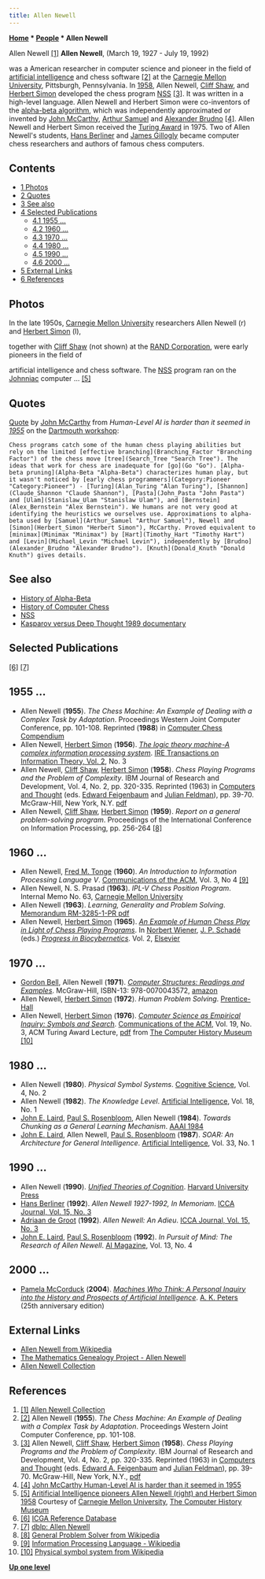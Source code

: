 ```yaml
---
title: Allen Newell
---
```

**[Home](Home "Home") * [People](People "People") * Allen Newell**

[](http://diva.library.cmu.edu/Newell/) Allen Newell <a id="cite-note-1" href="#cite-ref-1">[1]</a>
**Allen Newell**, (March 19, 1927 - July 19, 1992)

was a American researcher in computer science and pioneer in the field of [artificial intelligence](Artificial_Intelligence "Artificial Intelligence") and chess software <a id="cite-note-2" href="#cite-ref-2">[2]</a> at the [Carnegie Mellon University](Carnegie_Mellon_University "Carnegie Mellon University"), Pittsburgh, Pennsylvania. In [1958](Timeline#1958 "Timeline"), Allen Newell, [Cliff Shaw](Cliff_Shaw "Cliff Shaw"), and [Herbert Simon](Herbert_Simon "Herbert Simon") developed the chess program [NSS](NSS "NSS") <a id="cite-note-3" href="#cite-ref-3">[3]</a>. It was written in a high-level language. Allen Newell and Herbert Simon were co-inventors of the [alpha-beta algorithm](Alpha-Beta "Alpha-Beta"), which was independently approximated or invented by [John McCarthy](John_McCarthy "John McCarthy"), [Arthur Samuel](Arthur_Samuel "Arthur Samuel") and [Alexander Brudno](Alexander_Brudno "Alexander Brudno") <a id="cite-note-4" href="#cite-ref-4">[4]</a>. Allen Newell and Herbert Simon received the [Turing Award](https://en.wikipedia.org/wiki/Turing_Award) in 1975. Two of Allen Newell's students, [Hans Berliner](Hans_Berliner "Hans Berliner") and [James Gillogly](James_Gillogly "James Gillogly") became computer chess researchers and authors of famous chess computers.

## Contents

- [1 Photos](#photos)
- [2 Quotes](#quotes)
- [3 See also](#see-also)
- [4 Selected Publications](#selected-publications)
  - [4.1 1955 ...](#1955-...)
  - [4.2 1960 ...](#1960-...)
  - [4.3 1970 ...](#1970-...)
  - [4.4 1980 ...](#1980-...)
  - [4.5 1990 ...](#1990-...)
  - [4.6 2000 ...](#2000-...)
- [5 External Links](#external-links)
- [6 References](#references)

## Photos

[](http://www.computerhistory.org/chess/full_record.php?iid=stl-431e1a07cf7a1)
In the late 1950s, [Carnegie Mellon University](Carnegie_Mellon_University "Carnegie Mellon University") researchers Allen Newell (r) and [Herbert Simon](Herbert_Simon "Herbert Simon") (l),

together with [Cliff Shaw](Cliff_Shaw "Cliff Shaw") (not shown) at the [RAND Corporation](https://en.wikipedia.org/wiki/RAND_Corporation), were early pioneers in the field of

artificial intelligence and chess software. The [NSS](NSS "NSS") program ran on the [Johnniac](https://en.wikipedia.org/wiki/JOHNNIAC) computer ... <a id="cite-note-5" href="#cite-ref-5">[5]</a>

## Quotes

[Quote](Template:Quote_McCarthy_on_Alpha-Beta "Template:Quote McCarthy on Alpha-Beta") by [John McCarthy](John_McCarthy "John McCarthy") from *Human-Level AI is harder than it seemed in [1955](Timeline#1955 "Timeline")* on the [Dartmouth workshop](https://en.wikipedia.org/wiki/Dartmouth_workshop):

```
Chess programs catch some of the human chess playing abilities but rely on the limited [effective branching](Branching_Factor "Branching Factor") of the chess move [tree](Search_Tree "Search Tree"). The ideas that work for chess are inadequate for [go](Go "Go"). [Alpha-beta pruning](Alpha-Beta "Alpha-Beta") characterizes human play, but it wasn't noticed by [early chess programmers](Category:Pioneer "Category:Pioneer") - [Turing](Alan_Turing "Alan Turing"), [Shannon](Claude_Shannon "Claude Shannon"), [Pasta](John_Pasta "John Pasta") and [Ulam](Stanislaw_Ulam "Stanislaw Ulam"), and [Bernstein](Alex_Bernstein "Alex Bernstein"). We humans are not very good at identifying the heuristics we ourselves use. Approximations to alpha-beta used by [Samuel](Arthur_Samuel "Arthur Samuel"), Newell and [Simon](Herbert_Simon "Herbert Simon"), McCarthy. Proved equivalent to [minimax](Minimax "Minimax") by [Hart](Timothy_Hart "Timothy Hart") and [Levin](Michael_Levin "Michael Levin"), independently by [Brudno](Alexander_Brudno "Alexander Brudno"). [Knuth](Donald_Knuth "Donald Knuth") gives details.

```

## See also

- [History of Alpha-Beta](Alpha-Beta#HistoryAlphaBeta "Alpha-Beta")
- [History of Computer Chess](History "History")
- [NSS](NSS "NSS")
- [Kasparov versus Deep Thought 1989 documentary](Kasparov_versus_Deep_Thought_1989#Video "Kasparov versus Deep Thought 1989")

## Selected Publications

<a id="cite-note-6" href="#cite-ref-6">[6]</a> <a id="cite-note-7" href="#cite-ref-7">[7]</a>

## 1955 ...

- Allen Newell (**1955**). *The Chess Machine: An Example of Dealing with a Complex Task by Adaptation*. Proceedings Western Joint Computer Conference, pp. 101-108. Reprinted (**1988**) in [Computer Chess Compendium](Computer_Chess_Compendium "Computer Chess Compendium")
- Allen Newell, [Herbert Simon](Herbert_Simon "Herbert Simon") (**1956**). *[The logic theory machine-A complex information processing system](http://www.manhattanrarebooks-science.com/newell.htm)*. [IRE Transactions on Information Theory, Vol. 2](http://www.informatik.uni-trier.de/~ley/db/journals/tit/tit2n.html#NewellS56), No. 3
- Allen Newell, [Cliff Shaw](Cliff_Shaw "Cliff Shaw"), [Herbert Simon](Herbert_Simon "Herbert Simon") (**1958**). *Chess Playing Programs and the Problem of Complexity*. IBM Journal of Research and Development, Vol. 4, No. 2, pp. 320-335. Reprinted (1963) in [Computers and Thought](http://mitpress.mit.edu/catalog/item/default.asp?ttype=2&tid=6685) (eds. [Edward Feigenbaum](Edward_Feigenbaum "Edward Feigenbaum") and [Julian Feldman](Mathematician#JulianFeldman "Mathematician")), pp. 39-70. McGraw-Hill, New York, N.Y. [pdf](http://aitopics.org/sites/default/files/classic/Feigenbaum_Feldman/C&T-Newll-Shaw-Simon.pdf)
- Allen Newell, [Cliff Shaw](Cliff_Shaw "Cliff Shaw"), [Herbert Simon](Herbert_Simon "Herbert Simon") (**1959**). *Report on a general problem-solving program*. Proceedings of the International Conference on Information Processing, pp. 256-264 <a id="cite-note-8" href="#cite-ref-8">[8]</a>

## 1960 ...

- Allen Newell, [Fred M. Tonge](http://www.informatik.uni-trier.de/~ley/pers/hd/t/Tonge:Fred_M=.html) (**1960**). *An Introduction to Information Processing Language V*. [Communications of the ACM](ACM#Communications "ACM"), Vol. 3, No 4 <a id="cite-note-9" href="#cite-ref-9">[9]</a>
- Allen Newell, N. S. Prasad (**1963**). *IPL-V Chess Position Program*. Internal Memo No. 63, [Carnegie Mellon University](Carnegie_Mellon_University "Carnegie Mellon University")
- Allen Newell (**1963**). *Learning, Generality and Problem Solving*. [Memorandum RM-3285-1-PR pdf](http://www.textfiles.com/bitsavers/pdf/rand/ipl/RM-3285-PR_Learning_Generality_And_Problem_Solving_Feb63.pdf)
- Allen Newell, [Herbert Simon](Herbert_Simon "Herbert Simon") (**1965**). *[An Example of Human Chess Play in Light of Chess Playing Programs](http://www.researchgate.net/publication/17286157_An_example_of_human_chess_play_in_the_light_of_chess_playing_programs)*. In [Norbert Wiener](Norbert_Wiener "Norbert Wiener"), [J. P. Schadé](https://www.goodreads.com/author/show/4751909.J_P_Schad_) (eds.) *[Progress in Biocybernetics](http://onlinelibrary.wiley.com/doi/10.1002/bimj.19670090327/abstract)*. Vol. 2, [Elsevier](https://en.wikipedia.org/wiki/Elsevier)

## 1970 ...

- [Gordon Bell](https://en.wikipedia.org/wiki/Gordon_Bell), Allen Newell (**1971**). *[Computer Structures: Readings and Examples](http://research.microsoft.com/en-us/um/people/gbell/computer_structures__readings_and_examples/)*. McGraw-Hill, ISBN-13: 978-0070043572, [amazon](http://www.amazon.com/Computer-Structures-Readings-Examples-McGraw-Hill/dp/0070043574)
- Allen Newell, [Herbert Simon](Herbert_Simon "Herbert Simon") (**1972**). *Human Problem Solving*. [Prentice-Hall](https://en.wikipedia.org/wiki/Prentice_Hall)
- Allen Newell, [Herbert Simon](Herbert_Simon "Herbert Simon") (**1976**). *[Computer Science as Empirical Inquiry: Symbols and Search](http://www.computerhistory.org/chess/full_record.php?iid=doc-431614f691642)*. [Communications of the ACM](ACM#Communications "ACM"), Vol. 19, No. 3, ACM Turing Award Lecture, [pdf](http://archive.computerhistory.org/projects/chess/related_materials/text/2-3.Computer_science_as_empirical_inquiry/2-3.Computer_science_as_empirical_inquiry.newell_simon.1975.ACM.062303007.pdf) from [The Computer History Museum](The_Computer_History_Museum "The Computer History Museum") <a id="cite-note-10" href="#cite-ref-10">[10]</a>

## 1980 ...

- Allen Newell (**1980**). *Physical Symbol Systems*. [Cognitive Science](http://cognitivesciencesociety.org/journal_csj.html), Vol. 4, No. 2
- Allen Newell (**1982**). *The Knowledge Level*. [Artificial Intelligence](https://en.wikipedia.org/wiki/Artificial_Intelligence_%28journal%29), Vol. 18, No. 1
- [John E. Laird](Mathematician#JELaird "Mathematician"), [Paul S. Rosenbloom](index.php?title=Paul_S._Rosenbloom&action=edit&redlink=1 "Paul S. Rosenbloom (page does not exist)"), Allen Newell (**1984**). *Towards Chunking as a General Learning Mechanism*. [AAAI 1984](AAAI "AAAI")
- [John E. Laird](Mathematician#JELaird "Mathematician"), Allen Newell, [Paul S. Rosenbloom](index.php?title=Paul_S._Rosenbloom&action=edit&redlink=1 "Paul S. Rosenbloom (page does not exist)") (**1987**). *SOAR: An Architecture for General Intelligence*. [Artificial Intelligence](<https://en.wikipedia.org/wiki/Artificial_Intelligence_(journal)>), Vol. 33, No. 1

## 1990 ...

- Allen Newell (**1990**). *[Unified Theories of Cognition](https://en.wikipedia.org/wiki/Unified_Theories_of_Cognition)*. [Harvard University Press](https://en.wikipedia.org/wiki/Harvard_University_Press)
- [Hans Berliner](Hans_Berliner "Hans Berliner") (**1992**). *Allen Newell 1927-1992, In Memoriam*. [ICCA Journal, Vol. 15, No. 3](ICGA_Journal#15_3 "ICGA Journal")
- [Adriaan de Groot](Adriaan_de_Groot "Adriaan de Groot") (**1992**). *Allen Newell: An Adieu*. [ICCA Journal, Vol. 15, No. 3](ICGA_Journal#15_3 "ICGA Journal")
- [John E. Laird](Mathematician#JELaird "Mathematician"), [Paul S. Rosenbloom](index.php?title=Paul_S._Rosenbloom&action=edit&redlink=1 "Paul S. Rosenbloom (page does not exist)") (**1992**). *In Pursuit of Mind: The Research of Allen Newell*. [AI Magazine](AAAI "AAAI"), Vol. 13, No. 4

## 2000 ...

- [Pamela McCorduck](https://en.wikipedia.org/wiki/Pamela_McCorduck) (**2004**). *[Machines Who Think: A Personal Inquiry into the History and Prospects of Artificial Intelligence](Artificial_Intelligence#MachinesWhoThink "Artificial Intelligence")*. [A. K. Peters](https://en.wikipedia.org/wiki/A_K_Peters) (25th anniversary edition)

## External Links

- [Allen Newell from Wikipedia](https://en.wikipedia.org/wiki/Allen_Newell)
- [The Mathematics Genealogy Project - Allen Newell](http://genealogy.math.ndsu.nodak.edu/id.php?id=13114)
- [Allen Newell Collection](http://diva.library.cmu.edu/Newell/index.html)

## References

1. <a id="cite-ref-1" href="#cite-note-1">[1]</a> [Allen Newell Collection](http://diva.library.cmu.edu/Newell/)
1. <a id="cite-ref-2" href="#cite-note-2">[2]</a> Allen Newell (**1955**). *The Chess Machine: An Example of Dealing with a Complex Task by Adaptation*. Proceedings Western Joint Computer Conference, pp. 101-108.
1. <a id="cite-ref-3" href="#cite-note-3">[3]</a> Allen Newell, [Cliff Shaw](Cliff_Shaw "Cliff Shaw"), [Herbert Simon](Herbert_Simon "Herbert Simon") (**1958**). *Chess Playing Programs and the Problem of Complexity*. IBM Journal of Research and Development, Vol. 4, No. 2, pp. 320-335. Reprinted (1963) in [Computers and Thought](http://mitpress.mit.edu/catalog/item/default.asp?ttype=2&tid=6685) (eds. [Edward A. Feigenbaum](Edward_Feigenbaum "Edward Feigenbaum") and [Julian Feldman](Mathematician#JulianFeldman "Mathematician")), pp. 39-70. McGraw-Hill, New York, N.Y., [pdf](http://www.research.ibm.com/journal/rd/024/ibmrd0204I.pdf)
1. <a id="cite-ref-4" href="#cite-note-4">[4]</a> [John McCarthy Human-Level AI is harder than it seemed in 1955](http://www-formal.stanford.edu/jmc/slides/wrong/wrong-sli/wrong-sli.html)
1. <a id="cite-ref-5" href="#cite-note-5">[5]</a> [Aritificial Intelligence pioneers Allen Newell (right) and Herbert Simon 1958](http://www.computerhistory.org/chess/full_record.php?iid=stl-431e1a07cf7a1) Courtesy of [Carnegie Mellon University](Carnegie_Mellon_University "Carnegie Mellon University"), [The Computer History Museum](The_Computer_History_Museum "The Computer History Museum")
1. <a id="cite-ref-6" href="#cite-note-6">[6]</a> [ICGA Reference Database](ICGA_Journal#RefDB "ICGA Journal")
1. <a id="cite-ref-7" href="#cite-note-7">[7]</a> [dblp: Allen Newell](http://www.informatik.uni-trier.de/~ley/pers/hy/n/Newell:Allen.html)
1. <a id="cite-ref-8" href="#cite-note-8">[8]</a> [General Problem Solver from Wikipedia](https://en.wikipedia.org/wiki/General_Problem_Solver)
1. <a id="cite-ref-9" href="#cite-note-9">[9]</a> [Information Processing Language - Wikipedia](https://en.wikipedia.org/wiki/Information_Processing_Language)
1. <a id="cite-ref-10" href="#cite-note-10">[10]</a> [Physical symbol system from Wikipedia](https://en.wikipedia.org/wiki/Physical_symbol_system)

**[Up one level](People "People")**


